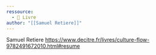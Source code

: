 ```yaml
---
ressource:
  - 📖 Livre
author: "[[Samuel Retiere]]"
---
```


Samuel Retiere
https://www.decitre.fr/livres/culture-flow-9782491672010.html#resume